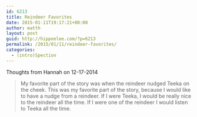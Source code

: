 ```yaml
---
id: 6213
title: Reindeer Favorites
date: 2015-01-11T19:17:21+00:00
author: matth
layout: post
guid: http://hippeelee.com/?p=6213
permalink: /2015/01/11/reindeer-favorites/
categories:
  - (intro)Spection
---
```

Thoughts from Hannah on 12-17-2014

> My favorite part of the story was when the reindeer nudged Teeka on the cheek. This was my favorite part of the story, because I would like to have a nudge from a reindeer. If I were Teeka, I would be really nice to the reindeer all the time. If I were one of the reindeer I would listen to Teeka all the time.